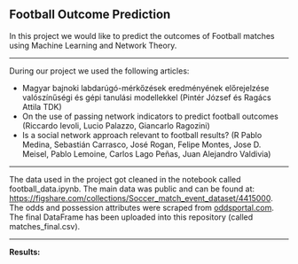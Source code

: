 ## Football Outcome Prediction

In this project we would like to predict the outcomes of Football matches using Machine Learning and Network Theory.

---
During our project we used the following articles:
- Magyar bajnoki labdarúgó-mérkőzések eredményének előrejelzése valószínűségi és gépi tanulási modellekkel (Pintér József és Ragács Attila TDK)
- On the use of passing network indicators to predict football outcomes (Riccardo Ievoli, Lucio Palazzo, Giancarlo Ragozini)
- Is a social network approach relevant to football results? (R Pablo Medina, Sebastián Carrasco, José Rogan, Felipe Montes, Jose D. Meisel, Pablo Lemoine, Carlos Lago Peñas, Juan Alejandro Valdivia)
---

The data used in the project got cleaned in the notebook called football_data.ipynb. The main data was public and can be found at: https://figshare.com/collections/Soccer_match_event_dataset/4415000. The odds and possession attributes were scraped from [oddsportal.com](https://www.oddsportal.com/). The final DataFrame has been uploaded into this repository (called matches_final.csv).

---

**Results:**
